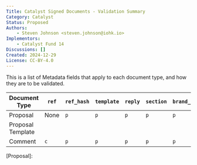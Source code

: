 ```yaml
---
Title: Catalyst Signed Documents - Validation Summary
Category: Catalyst
Status: Proposed
Authors:
    - Steven Johnson <steven.johnson@iohk.io>
Implementors:
    - Catalyst Fund 14
Discussions: []
Created: 2024-12-29
License: CC-BY-4.0
---
```


This is a list of Metadata fields that apply to each document type, and how they are to be validated.

| Document Type |`ref`  | `ref_hash` | `template` | `reply` | `section` | `brand_id` | `campaign_id` | `category_id` |
| ------------- | ----- | ---------- | --------- | ------- | --------- | ---------- | ------------ | ----------------- |
| Proposal      | None  | `p`        | `p`       | `p`     | `p`       | `p`        | `p`          | `p`               |
| Proposal Template |
| Comment       | `c`    | `p`   | `p`        | `p`       | `p`     | `p`       | `p`        | `p`          | `p`               |


[Proposal]: 